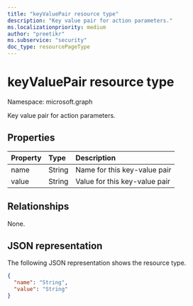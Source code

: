 ```yaml
---
title: "keyValuePair resource type"
description: "Key value pair for action parameters."
ms.localizationpriority: medium
author: "preetikr"
ms.subservice: "security"
doc_type: resourcePageType
---
```


# keyValuePair resource type

Namespace: microsoft.graph

Key value pair for action parameters.

## Properties

| Property     | Type        | Description |
|:-------------|:------------|:------------|
|name|String|Name for this key-value pair|
|value|String|Value for this key-value pair|

## Relationships

None.

## JSON representation

The following JSON representation shows the resource type.

<!-- {
  "blockType": "resource",
  "optionalProperties": [

  ],
  "@odata.type": "microsoft.graph.keyValuePair",
  "baseType": null
}-->

```json
{
  "name": "String",
  "value": "String"
}
```

<!-- uuid: 16cd6b66-4b1a-43a1-adaf-3a886856ed98
2019-02-04 14:57:30 UTC -->
<!-- {
  "type": "#page.annotation",
  "description": "keyValuePair resource",
  "keywords": "",
  "section": "documentation",
  "tocPath": ""
}-->

